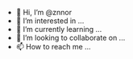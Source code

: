 - 👋 Hi, I’m @znnor
- 👀 I’m interested in ...
- 🌱 I’m currently learning ...
- 💞️ I’m looking to collaborate on ...
- 📫 How to reach me ...

<!---
znnor/znnor is a ✨ special ✨ repository because its `README.md` (this file) appears on your GitHub profile.
You can click the Preview link to take a look at your changes.
--->
